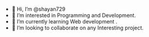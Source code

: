 - 👋 Hi, I’m @shayan729
- 👀 I’m interested in Programming and Development.
- 🌱 I’m currently learning Web development . 
- 💞️ I’m looking to collaborate on any Interesting project.
  

<!---
shayan729/shayan729 is a ✨ special ✨ repository because its `README.md` (this file) appears on your GitHub profile.
You can click the Preview link to take a look at your changes.
--->
